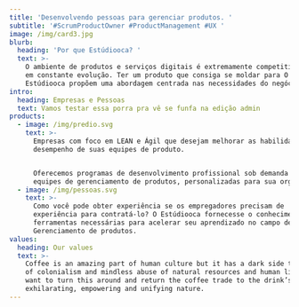 ```yaml
---
title: 'Desenvolvendo pessoas para gerenciar produtos. '
subtitle: '#ScrumProductOwner #ProductManagement #UX '
image: /img/card3.jpg
blurb:
  heading: 'Por que Estúdiooca? '
  text: >-
    O ambiente de produtos e serviços digitais é extremamente competitivo e está
    em constante evolução. Ter um produto que consiga se moldar para O
    Estúdiooca propõem uma abordagem centrada nas necessidades do negócio
intro:
  heading: Empresas e Pessoas
  text: Vamos testar essa porra pra vê se funfa na edição admin
products:
  - image: /img/predio.svg
    text: >-
      Empresas com foco em LEAN e Ágil que desejam melhorar as habilidades e o
      desempenho de suas equipes de produto.


      Oferecemos programas de desenvolvimento profissional sob demanda para
      equipes de gerenciamento de produtos, personalizadas para sua organização.
  - image: /img/pessoas.svg
    text: >-
      Como você pode obter experiência se os empregadores precisam de
      experiência para contratá-lo? O Estúdiooca fornecesse o conhecimento e as
      ferramentas necessárias para acelerar seu aprendizado no campo de
      Gerenciamento de produtos.
values:
  heading: Our values
  text: >-
    Coffee is an amazing part of human culture but it has a dark side too – one
    of colonialism and mindless abuse of natural resources and human lives. We
    want to turn this around and return the coffee trade to the drink’s
    exhilarating, empowering and unifying nature.
---
```


